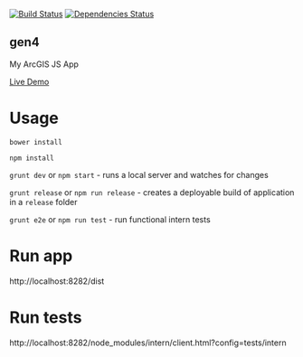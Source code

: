 [![Build Status](https://travis-ci.org/odoe/gen4.svg?branch=master)](https://travis-ci.org/odoe/gen4)
[![Dependencies Status](https://david-dm.org/odoe/gen4.svg)](https://david-dm.org/odoe/gen4)
## gen4
My ArcGIS JS App

[Live Demo](http://odoe.net/apps/js4start/)

# Usage
`bower install`

`npm install`

`grunt dev` or `npm start` - runs a local server and watches for changes

`grunt release` or `npm run release` - creates a deployable build of application in a `release` folder

`grunt e2e` or `npm run test` - run functional intern tests

# Run app
http://localhost:8282/dist

# Run tests
http://localhost:8282/node_modules/intern/client.html?config=tests/intern
